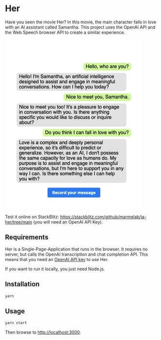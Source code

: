 # Her

Have you seen the movie Her? In this movie, the main character falls in love with an AI assistant called Samantha.
This project uses the OpenAI API and the Web Speech browser API to create a similar experience.

![Conversation with Her](screenshot.png)

Test it online on StackBlitz: <https://stackblitz.com/github/marmelab/ia-her/tree/main> (you will need an OpenAI API Key).

## Requirements

Her is a Single-Page-Application that runs in the browser. It requires no server, but calls the OpenAI transcription and chat completion API. This means that you need an [OpenAI API key](https://openai.com/blog/openai-api) to use Her.

If you want to run it locally, you just need Node.js.

## Installation

```bash
yarn
```

## Usage

```bash
yarn start
```

Then browse to <http://localhost:3000>.
